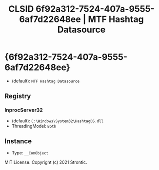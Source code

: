 ﻿---
title: "CLSID 6f92a312-7524-407a-9555-6af7d22648ee | MTF Hashtag Datasource"
excerpt: What is COM-Object CLSID 6f92a312-7524-407a-9555-6af7d22648ee?
---

# {6f92a312-7524-407a-9555-6af7d22648ee}

* (default): `MTF Hashtag Datasource`

## Registry


### InprocServer32

* (default): `C:\Windows\System32\HashtagDS.dll`
* ThreadingModel: `Both`

## Instance

* Type: `__ComObject`

MIT License. Copyright (c) 2021 Strontic.


